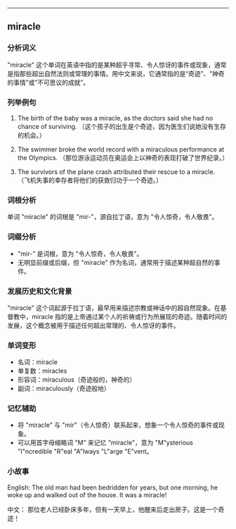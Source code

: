 
---------------
## miracle
### 分析词义
"miracle" 这个单词在英语中指的是某种超乎寻常、令人惊讶的事件或现象，通常是指那些超出自然法则或常理的事情。用中文来说，它通常指的是“奇迹”、“神奇的事情”或“不可思议的成就”。

### 列举例句
1. The birth of the baby was a miracle, as the doctors said she had no chance of surviving.
   （这个孩子的出生是个奇迹，因为医生们说她没有生存的机会。）

2. The swimmer broke the world record with a miraculous performance at the Olympics.
   （那位游泳运动员在奥运会上以神奇的表现打破了世界纪录。）

3. The survivors of the plane crash attributed their rescue to a miracle.
   （飞机失事的幸存者将他们的获救归功于一个奇迹。）

### 词根分析
单词 "miracle" 的词根是 "mir-"，源自拉丁语，意为 "令人惊奇，令人敬畏"。

### 词缀分析
- "mir-" 是词根，意为 "令人惊奇，令人敬畏"。
- 无明显前缀或后缀，但 "miracle" 作为名词，通常用于描述某种超自然的事件。

### 发展历史和文化背景
"miracle" 这个词起源于拉丁语，最早用来描述宗教或神话中的超自然现象。在基督教中，miracle 指的是上帝通过某个人的祈祷或行为所展现的奇迹。随着时间的发展，这个概念被用于描述任何超出常理的、令人惊讶的事件。

### 单词变形
- 名词：miracle
- 单复数：miracles
- 形容词：miraculous（奇迹般的，神奇的）
- 副词：miraculously（奇迹般地）

### 记忆辅助
- 将 "miracle" 与 "mir"（令人惊奇）联系起来，想象一个令人惊奇的事件或现象。
- 可以用首字母缩略词 "M" 来记忆 "miracle"，意为 "M"ysterious "I"ncredible "R"eal "A"lways "L"arge "E"vent。

### 小故事
English:
The old man had been bedridden for years, but one morning, he woke up and walked out of the house. It was a miracle!

中文：
那位老人已经卧床多年，但有一天早上，他醒来后走出房子。这是一个奇迹！

